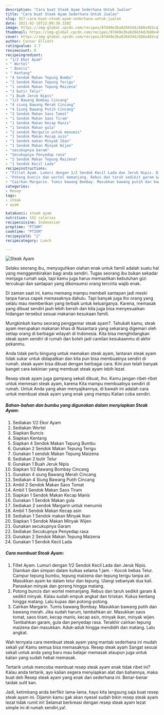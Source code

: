 ```yaml
---
description: "Cara buat Steak Ayam Sederhana Untuk Jualan"
title: "Cara buat Steak Ayam Sederhana Untuk Jualan"
slug: 927-cara-buat-steak-ayam-sederhana-untuk-jualan
date: 2021-02-16T22:09:39.320Z
image: https://img-global.cpcdn.com/recipes/87d49e3ba820434d/680x482cq70/steak-ayam-foto-resep-utama.jpg
thumbnail: https://img-global.cpcdn.com/recipes/87d49e3ba820434d/680x482cq70/steak-ayam-foto-resep-utama.jpg
cover: https://img-global.cpcdn.com/recipes/87d49e3ba820434d/680x482cq70/steak-ayam-foto-resep-utama.jpg
author: Connor Elliott
ratingvalue: 3.7
reviewcount: 8
recipeingredient:
- "1/2 Ekor Ayam"
- " Wortel"
- " Buncis"
- " Kentang"
- "4 Sendok Makan Tepung Bumbu"
- "2 Sendok Makan Tepung Terigu"
- "1 sendok Makan Tepung Maizena"
- "2 butir Telur"
- "1 Buah Jeruk Nipis"
- "1/2 Bawang Bombay Cincang"
- "4 siung Bawang Merah Cincang"
- "4 Siung Bawang Putih Cincang"
- "2 Sendok Makan Saos Tomat"
- "1 Sendok Makan Saos Tiram"
- "1 Sendok Makan Kecap Manis"
- "1 Sendok Makan gula"
- "2 sendok Margarin untuk menumis"
- "1 Sendok Makan Kecap asin"
- "1 Sendok makan Minyak Ikan"
- "1 Sendok Makan Minyak Wijen"
- "secukupnya Garam"
- "Secukupnya Penyedap rasa"
- "2 Sendok Makan Tepung Maizena"
- "1 Sendok Kecil Lada"
recipeinstructions:
- "Fillet Ayam. Lumuri dengan 1/2 Sendok Kecil Lada dan Jeruk Nipis. Diamkan dan simpan dalam kulkas selama 1 jam. Kocok bebas Telur. Campur tepung bumbu, tepung maizena dan tepung terigu tanpa air. Masukkan ayam ke dalam telur dan tepung. Ulangi sebanyak dua kali. Panaskan minyak dan goreng hingga matang."
- "Potong buncis dan wortel memanjang. Rebus dan taruh sedikit garam &amp; sedikit minyak. Kalau sudah empuk angkat dan tiriskan. Kukus kentang hingga matang. Lalu kupas dan potong-potong."
- "Cairkan Margarin. Tumis bawang Bombay. Masukkan bawang putih dan bawang merah. Jika sudah harum, tambahkan air. Masukkan saos tomat, saos tiram, kecap manis, kecap asin, minyak ikan, minyak wijen. Tambahkan garam, gula dan penyedap rasa. Terakhir cairkan tepung maizena dan masukkan. Aduk-aduk hingga mendidih dan matang. Lalu angkat."
categories:
- Resep
tags:
- steak
- ayam

katakunci: steak ayam 
nutrition: 152 calories
recipecuisine: Indonesian
preptime: "PT30M"
cooktime: "PT35M"
recipeyield: "2"
recipecategory: Lunch

---
```



![Steak Ayam](https://img-global.cpcdn.com/recipes/87d49e3ba820434d/680x482cq70/steak-ayam-foto-resep-utama.jpg)

Selaku seorang ibu, menyuguhkan olahan enak untuk famili adalah suatu hal yang menggembirakan bagi anda sendiri. Tugas seorang ibu bukan sekadar menjaga rumah saja, tapi kamu juga harus memastikan kebutuhan gizi tercukupi dan santapan yang dikonsumsi orang tercinta wajib enak.

Di zaman  saat ini, kamu memang mampu membeli santapan jadi meski tanpa harus capek memasaknya dahulu. Tapi banyak juga lho orang yang selalu mau memberikan yang terbaik untuk keluarganya. Karena, memasak yang dibuat sendiri jauh lebih bersih dan kita juga bisa menyesuaikan hidangan tersebut sesuai makanan kesukaan famili. 



Mungkinkah kamu seorang penggemar steak ayam?. Tahukah kamu, steak ayam merupakan makanan khas di Nusantara yang sekarang digemari oleh setiap orang di berbagai wilayah di Indonesia. Kita bisa menghidangkan steak ayam sendiri di rumah dan boleh jadi camilan kesukaanmu di akhir pekanmu.

Anda tidak perlu bingung untuk memakan steak ayam, lantaran steak ayam tidak sukar untuk didapatkan dan kita pun bisa membuatnya sendiri di rumah. steak ayam bisa dibuat dengan berbagai cara. Kini pun telah banyak banget cara kekinian yang membuat steak ayam lebih lezat.

Resep steak ayam juga gampang sekali dibuat, lho. Kamu jangan ribet-ribet untuk memesan steak ayam, karena Kita mampu membuatnya sendiri di rumah. Untuk Anda yang akan menyajikannya, di bawah ini adalah cara untuk membuat steak ayam yang enak yang mampu Kalian coba sendiri.

<!--inarticleads1-->

##### Bahan-bahan dan bumbu yang digunakan dalam menyiapkan Steak Ayam:

1. Sediakan 1/2 Ekor Ayam
1. Sediakan  Wortel
1. Siapkan  Buncis
1. Siapkan  Kentang
1. Siapkan 4 Sendok Makan Tepung Bumbu
1. Gunakan 2 Sendok Makan Tepung Terigu
1. Gunakan 1 sendok Makan Tepung Maizena
1. Sediakan 2 butir Telur
1. Gunakan 1 Buah Jeruk Nipis
1. Siapkan 1/2 Bawang Bombay Cincang
1. Gunakan 4 siung Bawang Merah Cincang
1. Sediakan 4 Siung Bawang Putih Cincang
1. Ambil 2 Sendok Makan Saos Tomat
1. Ambil 1 Sendok Makan Saos Tiram
1. Siapkan 1 Sendok Makan Kecap Manis
1. Gunakan 1 Sendok Makan gula
1. Sediakan 2 sendok Margarin untuk menumis
1. Ambil 1 Sendok Makan Kecap asin
1. Sediakan 1 Sendok makan Minyak Ikan
1. Siapkan 1 Sendok Makan Minyak Wijen
1. Gunakan secukupnya Garam
1. Sediakan Secukupnya Penyedap rasa
1. Gunakan 2 Sendok Makan Tepung Maizena
1. Gunakan 1 Sendok Kecil Lada




<!--inarticleads2-->

##### Cara membuat Steak Ayam:

1. Fillet Ayam. Lumuri dengan 1/2 Sendok Kecil Lada dan Jeruk Nipis. Diamkan dan simpan dalam kulkas selama 1 jam. - Kocok bebas Telur. Campur tepung bumbu, tepung maizena dan tepung terigu tanpa air. Masukkan ayam ke dalam telur dan tepung. Ulangi sebanyak dua kali. Panaskan minyak dan goreng hingga matang.
1. Potong buncis dan wortel memanjang. Rebus dan taruh sedikit garam &amp; sedikit minyak. Kalau sudah empuk angkat dan tiriskan. Kukus kentang hingga matang. Lalu kupas dan potong-potong.
1. Cairkan Margarin. Tumis bawang Bombay. Masukkan bawang putih dan bawang merah. Jika sudah harum, tambahkan air. Masukkan saos tomat, saos tiram, kecap manis, kecap asin, minyak ikan, minyak wijen. Tambahkan garam, gula dan penyedap rasa. Terakhir cairkan tepung maizena dan masukkan. Aduk-aduk hingga mendidih dan matang. Lalu angkat.




Wah ternyata cara membuat steak ayam yang mantab sederhana ini mudah sekali ya! Kamu semua bisa memasaknya. Resep steak ayam Sangat sesuai sekali untuk anda yang baru mau belajar memasak ataupun juga untuk kalian yang sudah hebat memasak.

Tertarik untuk mencoba membuat resep steak ayam enak tidak ribet ini? Kalau anda tertarik, ayo kalian segera menyiapkan alat dan bahannya, maka buat deh Resep steak ayam yang enak dan sederhana ini. Benar-benar taidak sulit kan. 

Jadi, ketimbang anda berfikir lama-lama, hayo kita langsung saja buat resep steak ayam ini. Dijamin kamu gak akan nyesel sudah bikin resep steak ayam lezat tidak rumit ini! Selamat berkreasi dengan resep steak ayam lezat simple ini di rumah sendiri,ya!.

